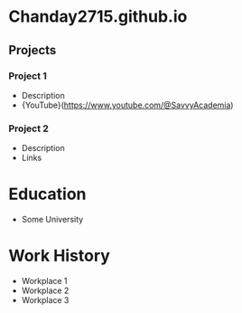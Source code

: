 # Chanday2715.github.io

## Projects
### Project 1
- Description
- {YouTube}(https://www.youtube.com/@SavvyAcademia)

### Project 2
- Description
- Links

# Education
- Some University

# Work History
- Workplace 1
- Workplace 2
- Workplace 3
